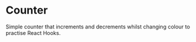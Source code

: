 # Counter

Simple counter that increments and decrements whilst changing colour to practise React Hooks.